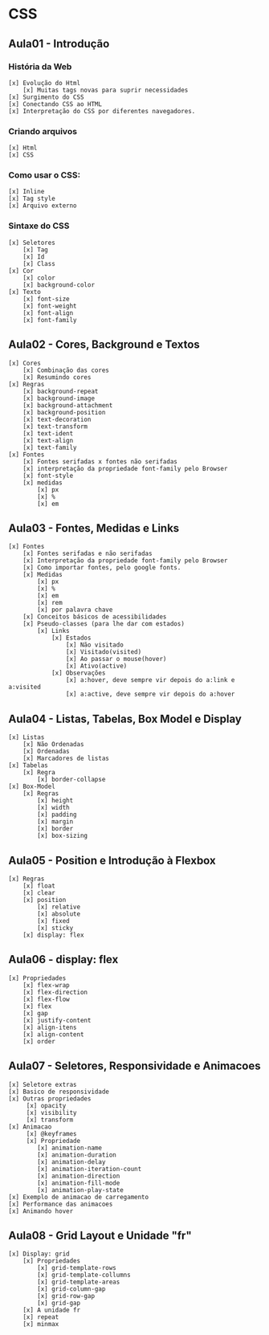 # CSS

## Aula01 - Introdução

### História da Web
    [x] Evolução do Html
        [x] Muitas tags novas para suprir necessidades
    [x] Surgimento do CSS
    [x] Conectando CSS ao HTML
    [x] Interpretação do CSS por diferentes navegadores.

### Criando arquivos
    [x] Html
    [x] CSS

### Como usar o CSS:
    [x] Inline
    [x] Tag style
    [x] Arquivo externo

### Sintaxe do CSS
    [x] Seletores
        [x] Tag
        [x] Id
        [x] Class
    [x] Cor
        [x] color
        [x] background-color
    [x] Texto
        [x] font-size
        [x] font-weight
        [x] font-align
        [x] font-family

## Aula02 - Cores, Background e Textos
    [x] Cores
        [x] Combinação das cores
        [x] Resumindo cores
    [x] Regras
        [x] background-repeat
        [x] background-image
        [x] background-attachment
        [x] background-position
        [x] text-decoration
        [x] text-transform
        [x] text-ident
        [x] text-align
        [x] text-family
    [x] Fontes
        [x] Fontes serifadas x fontes não serifadas
        [x] interpretação da propriedade font-family pelo Browser
        [x] font-style
        [x] medidas
            [x] px
            [x] %
            [x] em
## Aula03 - Fontes, Medidas e Links
    [x] Fontes
        [x] Fontes serifadas e não serifadas
        [x] Interpretação da propriedade font-family pelo Browser
        [x] Como importar fontes, pelo google fonts.
        [x] Medidas
            [x] px
            [x] %
            [x] em
            [x] rem
            [x] por palavra chave
        [x] Conceitos básicos de acessibilidades
        [x] Pseudo-classes (para lhe dar com estados)
            [x] Links
                [x] Estados
                    [x] Não visitado
                    [x] Visitado(visited)
                    [x] Ao passar o mouse(hover)
                    [x] Ativo(active)
                [x] Observações
                    [x] a:hover, deve sempre vir depois do a:link e a:visited
                    [x] a:active, deve sempre vir depois do a:hover

## Aula04 - Listas, Tabelas, Box Model e Display
    [x] Listas
        [x] Não Ordenadas
        [x] Ordenadas
        [x] Marcadores de listas
    [x] Tabelas
        [x] Regra
            [x] border-collapse
    [x] Box-Model
        [x] Regras
            [x] height
            [x] width
            [x] padding
            [x] margin
            [x] border
            [x] box-sizing

## Aula05 - Position e Introdução à Flexbox
    [x] Regras
        [x] float
        [x] clear
        [x] position
            [x] relative
            [x] absolute
            [x] fixed
            [x] sticky
        [x] display: flex

## Aula06 - display: flex
    [x] Propriedades
        [x] flex-wrap      
        [x] flex-direction      
        [x] flex-flow      
        [x] flex      
        [x] gap      
        [x] justify-content      
        [x] align-itens      
        [x] align-content      
        [x] order
## Aula07 - Seletores, Responsividade e Animacoes
    [x] Seletore extras
    [x] Basico de responsividade
    [x] Outras propriedades
         [x] opacity
         [x] visibility
         [x] transform
    [x] Animacao
         [x] @keyframes
         [x] Propriedade
            [x] animation-name
            [x] animation-duration
            [x] animation-delay
            [x] animation-iteration-count
            [x] animation-direction
            [x] animation-fill-mode
            [x] animation-play-state
    [x] Exemplo de animacao de carregamento
    [x] Performance das animacoes
    [x] Animando hover

## Aula08 - Grid Layout e Unidade "fr"
    [x] Display: grid
        [x] Propriedades
            [x] grid-template-rows
            [x] grid-template-collumns
            [x] grid-template-areas
            [x] grid-column-gap
            [x] grid-row-gap
            [x] grid-gap
        [x] A unidade fr
        [x] repeat
        [x] minmax
